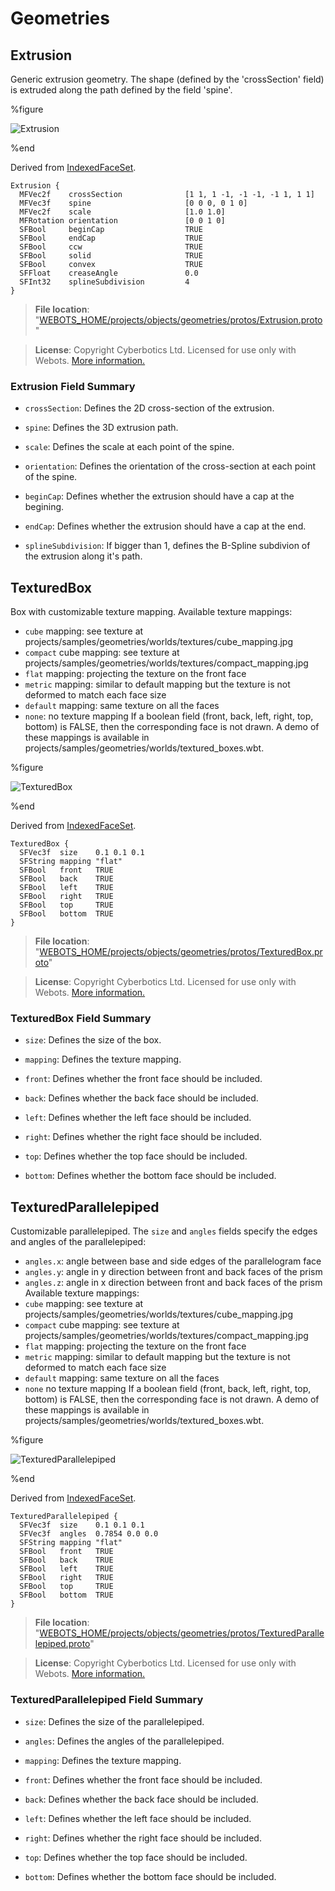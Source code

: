 # Geometries

## Extrusion

Generic extrusion geometry.
The shape (defined by the 'crossSection' field) is extruded along the path defined by the field 'spine'.

%figure

![Extrusion](images/objects/geometries/Extrusion/model.thumbnail.png)

%end

Derived from [IndexedFaceSet](../reference/indexedfaceset.md).

```
Extrusion {
  MFVec2f    crossSection              [1 1, 1 -1, -1 -1, -1 1, 1 1]
  MFVec3f    spine                     [0 0 0, 0 1 0]
  MFVec2f    scale                     [1.0 1.0]
  MFRotation orientation               [0 0 1 0]
  SFBool     beginCap                  TRUE
  SFBool     endCap                    TRUE
  SFBool     ccw                       TRUE
  SFBool     solid                     TRUE
  SFBool     convex                    TRUE
  SFFloat    creaseAngle               0.0
  SFInt32    splineSubdivision         4
}
```

> **File location**: "[WEBOTS\_HOME/projects/objects/geometries/protos/Extrusion.proto](https://github.com/omichel/webots/tree/master/projects/objects/geometries/protos/Extrusion.proto)"

> **License**: Copyright Cyberbotics Ltd. Licensed for use only with Webots.
[More information.](https://cyberbotics.com/webots_assets_license)

### Extrusion Field Summary

- `crossSection`: Defines the 2D cross-section of the extrusion.

- `spine`: Defines the 3D extrusion path.

- `scale`: Defines the scale at each point of the spine.

- `orientation`: Defines the orientation of the cross-section at each point of the spine.

- `beginCap`: Defines whether the extrusion should have a cap at the begining.

- `endCap`: Defines whether the extrusion should have a cap at the end.

- `splineSubdivision`: If bigger than 1, defines the B-Spline subdivion of the extrusion along it's path.

## TexturedBox

Box with customizable texture mapping.
Available texture mappings:
- `cube` mapping: see texture at projects/samples/geometries/worlds/textures/cube\_mapping.jpg
- `compact` cube mapping: see texture at projects/samples/geometries/worlds/textures/compact\_mapping.jpg
- `flat` mapping: projecting the texture on the front face
- `metric` mapping: similar to default mapping but the texture is not deformed to match each face size
- `default` mapping: same texture on all the faces
- `none`: no texture mapping
If a boolean field (front, back, left, right, top, bottom) is FALSE, then the corresponding face is not drawn.
A demo of these mappings is available in projects/samples/geometries/worlds/textured\_boxes.wbt.

%figure

![TexturedBox](images/objects/geometries/TexturedBox/model.thumbnail.png)

%end

Derived from [IndexedFaceSet](../reference/indexedfaceset.md).

```
TexturedBox {
  SFVec3f  size    0.1 0.1 0.1
  SFString mapping "flat"
  SFBool   front   TRUE
  SFBool   back    TRUE
  SFBool   left    TRUE
  SFBool   right   TRUE
  SFBool   top     TRUE
  SFBool   bottom  TRUE
}
```

> **File location**: "[WEBOTS\_HOME/projects/objects/geometries/protos/TexturedBox.proto](https://github.com/omichel/webots/tree/master/projects/objects/geometries/protos/TexturedBox.proto)"

> **License**: Copyright Cyberbotics Ltd. Licensed for use only with Webots.
[More information.](https://cyberbotics.com/webots_assets_license)

### TexturedBox Field Summary

- `size`: Defines the size of the box.

- `mapping`: Defines the texture mapping.

- `front`: Defines whether the front face should be included.

- `back`: Defines whether the back face should be included.

- `left`: Defines whether the left face should be included.

- `right`: Defines whether the right face should be included.

- `top`: Defines whether the top face should be included.

- `bottom`: Defines whether the bottom face should be included.

## TexturedParallelepiped

Customizable parallelepiped.
The `size` and `angles` fields specify the edges and angles of the parallelepiped:
- `angles.x`: angle between base and side edges of the parallelogram face
- `angles.y`: angle in y direction between front and back faces of the prism
- `angles.z`: angle in x direction between front and back faces of the prism
Available texture mappings:
- `cube` mapping: see texture at projects/samples/geometries/worlds/textures/cube\_mapping.jpg
- `compact` cube mapping: see texture at projects/samples/geometries/worlds/textures/compact\_mapping.jpg
- `flat` mapping: projecting the texture on the front face
- `metric` mapping: similar to default mapping but the texture is not deformed to match each face size
- `default` mapping: same texture on all the faces
- `none` no texture mapping
If a boolean field (front, back, left, right, top, bottom) is FALSE, then the corresponding face is not drawn.
A demo of these mappings is available in projects/samples/geometries/worlds/textured\_boxes.wbt.

%figure

![TexturedParallelepiped](images/objects/geometries/TexturedParallelepiped/model.thumbnail.png)

%end

Derived from [IndexedFaceSet](../reference/indexedfaceset.md).

```
TexturedParallelepiped {
  SFVec3f  size    0.1 0.1 0.1
  SFVec3f  angles  0.7854 0.0 0.0
  SFString mapping "flat"
  SFBool   front   TRUE
  SFBool   back    TRUE
  SFBool   left    TRUE
  SFBool   right   TRUE
  SFBool   top     TRUE
  SFBool   bottom  TRUE
}
```

> **File location**: "[WEBOTS\_HOME/projects/objects/geometries/protos/TexturedParallelepiped.proto](https://github.com/omichel/webots/tree/master/projects/objects/geometries/protos/TexturedParallelepiped.proto)"

> **License**: Copyright Cyberbotics Ltd. Licensed for use only with Webots.
[More information.](https://cyberbotics.com/webots_assets_license)

### TexturedParallelepiped Field Summary

- `size`: Defines the size of the parallelepiped.

- `angles`: Defines the angles of the parallelepiped.

- `mapping`: Defines the texture mapping.

- `front`: Defines whether the front face should be included.

- `back`: Defines whether the back face should be included.

- `left`: Defines whether the left face should be included.

- `right`: Defines whether the right face should be included.

- `top`: Defines whether the top face should be included.

- `bottom`: Defines whether the bottom face should be included.

